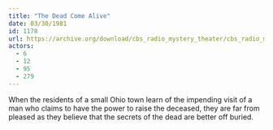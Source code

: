 ```yaml
---
title: "The Dead Come Alive"
date: 03/30/1981
id: 1178
url: https://archive.org/download/cbs_radio_mystery_theater/cbs_radio_mystery_theater-1151-1200.zip/cbs_radio_mystery_theater-1151-1200%2Fcbsrmt_1178_the_dead_come_alive.mp3
actors:
  - 6
  - 12
  - 95
  - 279
---
```

When the residents of a small Ohio town learn of the impending visit of a man who claims to have the power to raise the deceased, they are far from pleased as they believe that the secrets of the dead are better off buried.